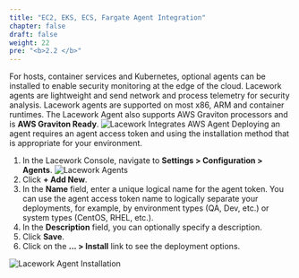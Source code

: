 ```yaml
---
title: "EC2, EKS, ECS, Fargate Agent Integration"
chapter: false
draft: false
weight: 22
pre: "<b>2.2 </b>"
---
```


For hosts, container services and Kubernetes, optional agents can be installed to enable security monitoring at the edge of the cloud. Lacework agents are lightweight and send network and process telemetry for security analysis. Lacework agents are supported on most x86, ARM and container runtimes. The Lacework Agent also supports AWS Graviton processors and is **AWS Graviton Ready**.
![Lacework Integrates AWS Agent](/images/lacework-integrates-aws-agent.png)
Deploying an agent requires an agent access token and using the installation method that is appropriate for your environment.

1. In the Lacework Console, navigate to **Settings > Configuration > Agents**.
   ![Lacework Agents](/images/lacework-agents.png)
2. Click **+ Add New**.
3. In the **Name** field, enter a unique logical name for the agent token. You can use the agent access token name to logically separate your deployments, for example, by environment types (QA, Dev, etc.) or system types (CentOS, RHEL, etc.).
4. In the **Description** field, you can optionally specify a description.
5. Click **Save**.
6. Click on the **... > Install** link to see the deployment options.

![Lacework Agent Installation](/images/lacework-agent-install-options.png)